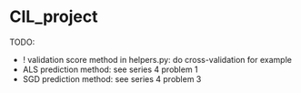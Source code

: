 # CIL_project

TODO:
- ! validation score method in helpers.py: do cross-validation for example
- ALS prediction method: see series 4 problem 1
- SGD prediction method: see series 4 problem 3
